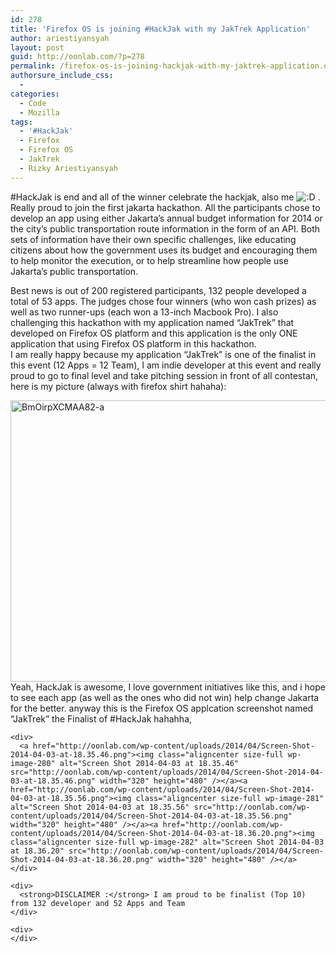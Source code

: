 ```yaml
---
id: 278
title: 'Firefox OS is joining #HackJak with my JakTrek Application'
author: ariestiyansyah
layout: post
guid: http://oonlab.com/?p=278
permalink: /firefox-os-is-joining-hackjak-with-my-jaktrek-application.onto
authorsure_include_css:
  - 
categories:
  - Code
  - Mozilla
tags:
  - '#HackJak'
  - Firefox
  - Firefox OS
  - JakTrek
  - Rizky Ariestiyansyah
---
```

#HackJak is end and all of the winner celebrate the hackjak, also me <img src="https://oonlab.com/wp-includes/images/smilies/icon_biggrin.gif" alt=":D" class="wp-smiley" /> . Really proud to join the first jakarta hackathon. All the participants chose to develop an app using either Jakarta’s annual budget information for 2014 or the city’s public transportation route information in the form of an API. Both sets of information have their own specific challenges, like educating citizens about how the government uses its budget and encouraging them to help monitor the execution, or to help streamline how people use Jakarta’s public transportation.

<div>
</div>

<div>
  Best news is out of 200 registered participants, 132 people developed a total of 53 apps. The judges chose four winners (who won cash prizes) as well as two runner-ups (each won a 13-inch Macbook Pro). I also challenging this hackathon with my application named &#8220;JakTrek&#8221; that developed on Firefox OS platform and this application is the only ONE application that using Firefox OS platform in this hackathon.
</div>

<div>
</div>

<div>
</div>

<div>
  I am really happy because my application &#8220;JakTrek&#8221; is one of the finalist in this event (12 Apps = 12 Team), I am indie developer at this event and really proud to go to final level and take pitching session in front of all contestan, here is my picture (always with firefox shirt hahaha):&nbsp;</p> 
  
  <div>
  </div>
  
  <div>
    <a href="http://oonlab.com/wp-content/uploads/2014/04/BmOirpXCMAA82-a.jpg"><img class="aligncenter size-full wp-image-279" alt="BmOirpXCMAA82-a" src="http://oonlab.com/wp-content/uploads/2014/04/BmOirpXCMAA82-a.jpg" width="600" height="450" /></a>
  </div>
  
  <div>
  </div>
  
  <div>
    <div>
      Yeah, HackJak is awesome, I love government initiatives like this, and i hope to see each app (as well as the ones who did not win) help change Jakarta for the better. anyway this is the Firefox OS applcation screenshot named &#8220;JakTrek&#8221; the Finalist of #HackJak hahahha,&nbsp;</p>
    </div>
    
    <div>
      <a href="http://oonlab.com/wp-content/uploads/2014/04/Screen-Shot-2014-04-03-at-18.35.46.png"><img class="aligncenter size-full wp-image-280" alt="Screen Shot 2014-04-03 at 18.35.46" src="http://oonlab.com/wp-content/uploads/2014/04/Screen-Shot-2014-04-03-at-18.35.46.png" width="320" height="480" /></a><a href="http://oonlab.com/wp-content/uploads/2014/04/Screen-Shot-2014-04-03-at-18.35.56.png"><img class="aligncenter size-full wp-image-281" alt="Screen Shot 2014-04-03 at 18.35.56" src="http://oonlab.com/wp-content/uploads/2014/04/Screen-Shot-2014-04-03-at-18.35.56.png" width="320" height="480" /></a><a href="http://oonlab.com/wp-content/uploads/2014/04/Screen-Shot-2014-04-03-at-18.36.20.png"><img class="aligncenter size-full wp-image-282" alt="Screen Shot 2014-04-03 at 18.36.20" src="http://oonlab.com/wp-content/uploads/2014/04/Screen-Shot-2014-04-03-at-18.36.20.png" width="320" height="480" /></a>
    </div>
    
    <div>
      <strong>DISCLAIMER :</strong> I am proud to be finalist (Top 10) from 132 developer and 52 Apps and Team
    </div>
    
    <div>
    </div>
  </div>
</div>